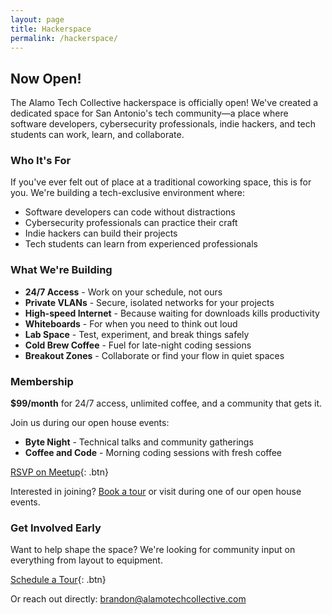 ```yaml
---
layout: page
title: Hackerspace
permalink: /hackerspace/
---
```


## Now Open!

The Alamo Tech Collective hackerspace is officially open! We've created a dedicated space for San Antonio's tech community—a place where software developers, cybersecurity professionals, indie hackers, and tech students can work, learn, and collaborate.

### Who It's For

If you've ever felt out of place at a traditional coworking space, this is for you. We're building a tech-exclusive environment where:

- Software developers can code without distractions
- Cybersecurity professionals can practice their craft
- Indie hackers can build their projects
- Tech students can learn from experienced professionals

### What We're Building

- **24/7 Access** - Work on your schedule, not ours
- **Private VLANs** - Secure, isolated networks for your projects
- **High-speed Internet** - Because waiting for downloads kills productivity
- **Whiteboards** - For when you need to think out loud
- **Lab Space** - Test, experiment, and break things safely
- **Cold Brew Coffee** - Fuel for late-night coding sessions
- **Breakout Zones** - Collaborate or find your flow in quiet spaces

### Membership

**$99/month** for 24/7 access, unlimited coffee, and a community that gets it.

Join us during our open house events:
- **Byte Night** - Technical talks and community gatherings
- **Coffee and Code** - Morning coding sessions with fresh coffee

[RSVP on Meetup](https://www.meetup.com/alamotechcollective/){: .btn}

Interested in joining? [Book a tour](https://hello.alamotechcollective.com/book/tour) or visit during one of our open house events.

### Get Involved Early

Want to help shape the space? We're looking for community input on everything from layout to equipment. 

[Schedule a Tour](https://hello.alamotechcollective.com/book/tour){: .btn}

Or reach out directly: [brandon@alamotechcollective.com](mailto:brandon@alamotechcollective.com)